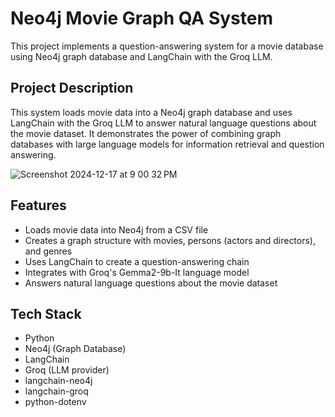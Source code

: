 # Neo4j Movie Graph QA System

This project implements a question-answering system for a movie database using Neo4j graph database and LangChain with the Groq LLM.

## Project Description

This system loads movie data into a Neo4j graph database and uses LangChain with the Groq LLM to answer natural language questions about the movie dataset. It demonstrates the power of combining graph databases with large language models for information retrieval and question answering.

![Screenshot 2024-12-17 at 9 00 32 PM](https://github.com/user-attachments/assets/513252f5-e4d6-4b8f-89b5-aa0c9c886e1c)


## Features

- Loads movie data into Neo4j from a CSV file
- Creates a graph structure with movies, persons (actors and directors), and genres
- Uses LangChain to create a question-answering chain
- Integrates with Groq's Gemma2-9b-It language model
- Answers natural language questions about the movie dataset

## Tech Stack

- Python
- Neo4j (Graph Database)
- LangChain
- Groq (LLM provider)
- langchain-neo4j
- langchain-groq
- python-dotenv
